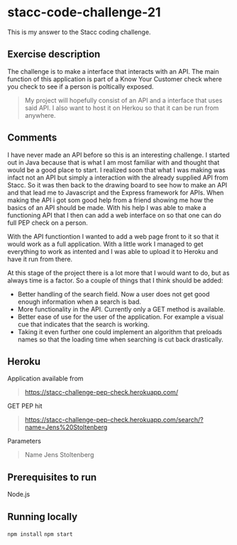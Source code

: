 # stacc-code-challenge-21
This is my answer to the Stacc coding challenge. 

## Exercise description
The challenge is to make a interface that interacts with an API. 
The main function of this application is part of a Know Your Customer check where you check to see if a person is poltically exposed. 

> My project will hopefully consist of an API and a interface that uses said API. I also want to host it on Herkou so that it can be run from anywhere.


## Comments
I have never made an API before so this is an interesting challenge. I started out in Java because that is what I am most familiar with and thought that would be a good place to start. 
I realized soon that what I was making was infact not an API but simply a interaction with the already supplied API from Stacc. 
So it was then back to the drawing board to see how to make an API and that lead me to Javascript and the Express framework for APIs. 
When making the API i got som good help from a friend showing me how the basics of an API should be made. With his help I was able to make a functioning API that I then can add a web interface on so that one can do full PEP check on a person. 

With the API functiontion I wanted to add a web page front to it so that it would work as a full application. With a little work I managed to get everything to work as intented and I was able to upload it to Heroku and have it run from there. 

At this stage of the project there is a lot more that I would want to do, but as always time is a factor. 
So a couple of things that I think should be added:
- Better handling of the search field. Now a user does not get good enough information when a search is bad. 
- More functionality in the API. Currently only a GET method is available. 
- Better ease of use for the user of the application. For example a visual cue that indicates that the search is working. 
- Taking it even further one could implement an algorithm that preloads names so that the loading time when searching is cut back drastically. 
  

## Heroku
Application available from
> https://stacc-challenge-pep-check.herokuapp.com/

GET PEP hit
> https://stacc-challenge-pep-check.herokuapp.com/search/?name=Jens%20Stoltenberg

Parameters
> Name Jens Stoltenberg

## Prerequisites to run
Node.js

## Running locally
`npm install`
`npm start`
